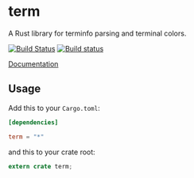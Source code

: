 term
====

A Rust library for terminfo parsing and terminal colors.

[![Build Status](https://travis-ci.org/Stebalien/term.svg?branch=master)](https://travis-ci.org/Stebalien/term)
[![Build status](https://ci.appveyor.com/api/projects/status/2duvop23k4n3owyt?svg=true)](https://ci.appveyor.com/project/Stebalien/term)

[Documentation](https://stebalien.github.io/doc/term/term/)

## Usage

Add this to your `Cargo.toml`:

```toml
[dependencies]

term = "*"
```

and this to your crate root:

```rust
extern crate term;
```
